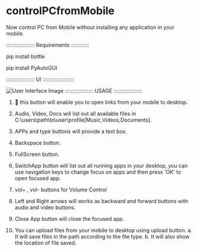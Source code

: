 # controlPCfromMobile
Now control PC from Mobile without installing any application in your mobile.

::::::::::::::::::: Requirements  ::::::::::::

pip install bottle

pip install PyAutoGUI

:::::::::::::::::::  UI   :::::::::::::::::::::

![User Interface Image](https://github.com/RiyazKhanPathan/controlPCfromMobile/blob/main/image.jpg?raw=true)
:::::::::::::::::::  USAGE  :::::::::::::::::::

1. 🔗 this button will enable you to open links from your mobile to desktop.

2.  Audio, Video, Docs will list out all available files in C:\users\path\to\user\profile\[Music,Videos,Documents].

3. APPs and type buttons will provide a text box.

4. Backspace button.

5. FullScreen button.

6. SwitchApp button will list out all running apps in your desktop, you can use navigation keys to change focus on apps and then press 'OK' to open focused app.

7. vol+ , vol- buttons for Volume Control

8. Left and Right arrows will works as backward and forward buttons with audio and video buttons.

9. Close App button will close the focused app.

10. You can upload files from your mobile to desktop using upload button. 
      a. It will save files in the path according to the file type. 
      b. It will also show the location of file saved. 
  
